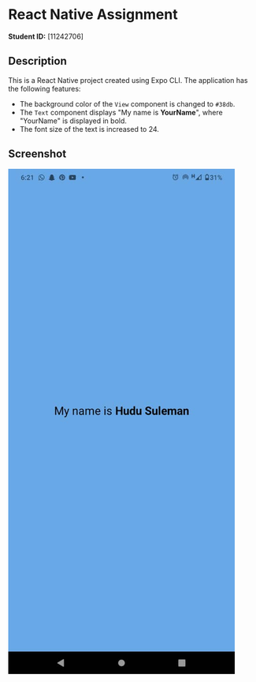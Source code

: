 # React Native Assignment 

**Student ID:** [11242706]

## Description

This is a React Native project created using Expo CLI. The application has the following features:

- The background color of the `View` component is changed to `#38db`.
- The `Text` component displays "My name is **YourName**", where "YourName" is displayed in bold.
- The font size of the text is increased to 24.

## Screenshot

![alt text](<assets/WhatsApp Image 2024-06-25 at 18.22.04_384961d6.jpg>)